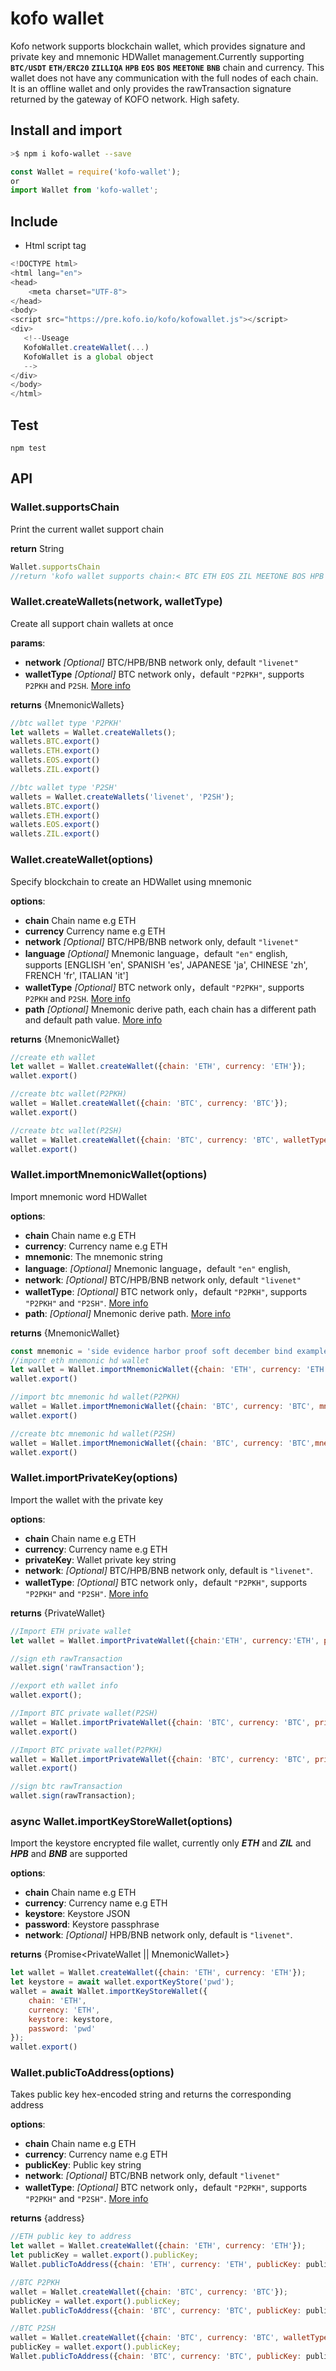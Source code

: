 # kofo wallet
Kofo network supports blockchain wallet, which provides signature and private key and mnemonic HDWallet management.Currently supporting **`BTC/USDT`** **`ETH/ERC20`** **`ZILLIQA`**  **`HPB`**  **`EOS`** **`BOS`** **`MEETONE`** **`BNB`** chain and currency.
This wallet does not have any communication with the full nodes of each chain. It is an offline wallet and only provides the rawTransaction signature returned by the gateway of KOFO network. High safety.

## Install and import

```bash
>$ npm i kofo-wallet --save
```
```js
const Wallet = require('kofo-wallet');
or
import Wallet from 'kofo-wallet';
```

## Include
* Html script tag
```js
<!DOCTYPE html>
<html lang="en">
<head>
    <meta charset="UTF-8">
</head>
<body>
<script src="https://pre.kofo.io/kofo/kofowallet.js"></script>
<div>
   <!--Useage
   KofoWallet.createWallet(...)
   KofoWallet is a global object
   -->
</div>
</body>
</html>
```

## Test
```
npm test
```

## API
### Wallet.supportsChain
Print the current wallet support chain

**return** String
```js
Wallet.supportsChain
//return 'kofo wallet supports chain:< BTC ETH EOS ZIL MEETONE BOS HPB BNB>'
```
### Wallet.createWallets(network, walletType)
Create all support chain wallets at once

**params**:
 * **network** *[Optional]* BTC/HPB/BNB network only, default `"livenet"`
 * **walletType** *[Optional]* BTC network only，default `"P2PKH"`,  supports `P2PKH` and `P2SH`. [More info](https://en.bitcoin.it/wiki/Address)

**returns** {MnemonicWallets}
```js
//btc wallet type 'P2PKH'
let wallets = Wallet.createWallets();
wallets.BTC.export()
wallets.ETH.export()
wallets.EOS.export()
wallets.ZIL.export()

//btc wallet type 'P2SH'
wallets = Wallet.createWallets('livenet', 'P2SH');
wallets.BTC.export()
wallets.ETH.export()
wallets.EOS.export()
wallets.ZIL.export()
```
### Wallet.createWallet(options)
Specify blockchain to create an HDWallet using mnemonic

**options**:
 * **chain**  Chain name e.g ETH
 * **currency**  Currency name e.g ETH
 * **network**  *[Optional]* BTC/HPB/BNB network only, default `"livenet"`
 * **language**  *[Optional]* Mnemonic language，default `"en"` english, supports [ENGLISH 'en', SPANISH 'es', JAPANESE 'ja', CHINESE 'zh', FRENCH 'fr', ITALIAN 'it']
 * **walletType**  *[Optional]* BTC network only，default `"P2PKH"`,  supports `P2PKH` and `P2SH`. [More info](https://en.bitcoin.it/wiki/Address)
 * **path**  *[Optional]* Mnemonic derive path, each chain has a different path and default path value. [More info](https://github.com/satoshilabs/slips/blob/master/slip-0044.md)

**returns** {MnemonicWallet}
```js
//create eth wallet
let wallet = Wallet.createWallet({chain: 'ETH', currency: 'ETH'});
wallet.export()

//create btc wallet(P2PKH)
wallet = Wallet.createWallet({chain: 'BTC', currency: 'BTC'});
wallet.export()

//create btc wallet(P2SH)
wallet = Wallet.createWallet({chain: 'BTC', currency: 'BTC', walletType: 'P2SH'});
wallet.export()
```


### Wallet.importMnemonicWallet(options)
Import mnemonic word HDWallet

**options**:
* **chain** Chain name e.g ETH
* **currency**: Currency name e.g ETH
* **mnemonic**: The mnemonic string
* **language**: *[Optional]* Mnemonic language，default `"en"` english,
* **network**: *[Optional]* BTC/HPB/BNB network only, default `"livenet"`
* **walletType**: *[Optional]* BTC network only，default `"P2PKH"`, supports `"P2PKH"` and `"P2SH"`. [More info](https://en.bitcoin.it/wiki/Address)
* **path**: *[Optional]* Mnemonic derive path. [More info](https://github.com/satoshilabs/slips/blob/master/slip-0044.md)

**returns** {MnemonicWallet}
```js
const mnemonic = 'side evidence harbor proof soft december bind example immense give cancel oven';
//import eth mnemonic hd wallet
let wallet = Wallet.importMnemonicWallet({chain: 'ETH', currency: 'ETH', mnemonic: mnemonic});
wallet.export()

//import btc mnemonic hd wallet(P2PKH)
wallet = Wallet.importMnemonicWallet({chain: 'BTC', currency: 'BTC', mnemonic:mnemonic});
wallet.export()

//create btc mnemonic hd wallet(P2SH)
wallet = Wallet.importMnemonicWallet({chain: 'BTC', currency: 'BTC',mnemonic: mnemonic, walletType: 'P2SH'});
wallet.export()
```

### Wallet.importPrivateKey(options)
Import the wallet with the private key

**options**:
* **chain** Chain name e.g ETH
* **currency**: Currency name e.g ETH
* **privateKey**: Wallet private key string
* **network**: *[Optional]* BTC/HPB/BNB network only, default is `"livenet"`.
* **walletType**: *[Optional]* BTC network only，default `"P2PKH"`, supports `"P2PKH"` and `"P2SH"`. [More info](https://en.bitcoin.it/wiki/Address)

**returns** {PrivateWallet}
```js
//Import ETH private wallet
let wallet = Wallet.importPrivateWallet({chain:'ETH', currency:'ETH', privateKey:'07FED02BDB20EFE5297445472E2AD0647C9E288A5E28A4E0C7C18CEEFC09B470'});

//sign eth rawTransaction
wallet.sign('rawTransaction');

//export eth wallet info
wallet.export();

//Import BTC private wallet(P2SH)
wallet = Wallet.importPrivateWallet({chain: 'BTC', currency: 'BTC', privateKey:'L4djGpF8XrBoNQKitkT4S398Q8NijEzcdWayGPCS4hXnMDMTfbk2', walletType:'P2SH');
wallet.export()

//Import BTC private wallet(P2PKH)
wallet = Wallet.importPrivateWallet({chain: 'BTC', currency: 'BTC', privateKey:'L4djGpF8XrBoNQKitkT4S398Q8NijEzcdWayGPCS4hXnMDMTfbk2'});
wallet.export()

//sign btc rawTransaction
wallet.sign(rawTransaction);
```

### async Wallet.importKeyStoreWallet(options)
Import the keystore encrypted file wallet, currently only ***ETH*** and ***ZIL*** and  ***HPB*** and ***BNB*** are supported

**options**:
* **chain** Chain name e.g ETH
* **currency**: Currency name e.g ETH
* **keystore**: Keystore JSON
* **password**: Keystore passphrase
* **network**: *[Optional]* HPB/BNB network only, default is `"livenet"`.

**returns** {Promise<PrivateWallet || MnemonicWallet>}
```js
let wallet = Wallet.createWallet({chain: 'ETH', currency: 'ETH'});
let keystore = await wallet.exportKeyStore('pwd');
wallet = await Wallet.importKeyStoreWallet({
    chain: 'ETH',
    currency: 'ETH',
    keystore: keystore,
    password: 'pwd'
});
wallet.export()
```
### Wallet.publicToAddress(options)
Takes public key hex-encoded string and returns the corresponding address

**options**:
* **chain** Chain name e.g ETH
* **currency**: Currency name e.g ETH
* **publicKey**: Public key string
* **network**: *[Optional]* BTC/BNB network only, default `"livenet"`
* **walletType**:  *[Optional]* BTC network only，default `"P2PKH"`, supports `"P2PKH"` and `"P2SH"`. [More info](https://en.bitcoin.it/wiki/Address)

**returns** {address}
```js
//ETH public key to address
let wallet = Wallet.createWallet({chain: 'ETH', currency: 'ETH'});
let publicKey = wallet.export().publicKey;
Wallet.publicToAddress({chain: 'ETH', currency: 'ETH', publicKey: publicKey})

//BTC P2PKH
wallet = Wallet.createWallet({chain: 'BTC', currency: 'BTC'});
publicKey = wallet.export().publicKey;
Wallet.publicToAddress({chain: 'BTC', currency: 'BTC', publicKey: publicKey})

//BTC P2SH
wallet = Wallet.createWallet({chain: 'BTC', currency: 'BTC', walletType: 'P2SH'});
publicKey = wallet.export().publicKey;
Wallet.publicToAddress({chain: 'BTC', currency: 'BTC', publicKey: publicKey, walletType: 'P2SH'})
```